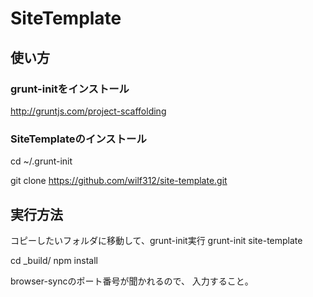 # SiteTemplate

## 使い方

### grunt-initをインストール

http://gruntjs.com/project-scaffolding


### SiteTemplateのインストール

cd ~/.grunt-init

git clone https://github.com/wilf312/site-template.git


## 実行方法
コピーしたいフォルダに移動して、grunt-init実行
grunt-init site-template


cd _build/
npm install


browser-syncのポート番号が聞かれるので、
入力すること。